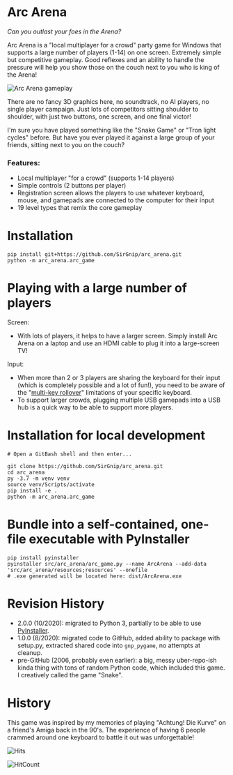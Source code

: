 # Arc Arena

*Can you outlast your foes in the Arena?*

Arc Arena is a "local multiplayer for a crowd" party game for Windows that supports a large number
of players (1-14) on one screen. Extremely simple but competitive gameplay. Good reflexes and an
ability to handle the pressure will help you show those on the couch next to you who is king of
the Arena!

![Arc Arena gameplay](https://sirgnip.github.io/repo/arc_arena/arc_arena_gameplay_15fps_40pct.gif)

There are no fancy 3D graphics here, no soundtrack, no AI players, no single player campaign. Just
lots of competitors sitting shoulder to shoulder, with just two buttons, one screen, and one final
victor!

I'm sure you have played something like the "Snake Game" or "Tron light cycles" before. But have
you ever played it against a large group of your friends, sitting next to you on the couch?

### Features:

- Local multiplayer "for a crowd" (supports 1-14 players)
- Simple controls (2 buttons per player)
- Registration screen allows the players to use whatever keyboard, mouse, and gamepads are connected to the computer for their input
- 19 level types that remix the core gameplay

# Installation

    pip install git+https://github.com/SirGnip/arc_arena.git
    python -m arc_arena.arc_game

# Playing with a large number of players

Screen:

- With lots of players, it helps to have a larger screen. Simply install Arc Arena on a laptop and use an HDMI cable to plug it into a large-screen TV!

Input:

- When more than 2 or 3 players are sharing the keyboard for their input (which is completely possible and a lot of fun!), you need to be aware of the "[multi-key rollover](https://en.wikipedia.org/wiki/Rollover_(key)#Multi-key_rollover)" limitations of your specific keyboard.
- To support larger crowds, plugging multiple USB gamepads into a USB hub is a quick way to be able to support more players.

# Installation for local development

    # Open a GitBash shell and then enter...
    
    git clone https://github.com/SirGnip/arc_arena.git
    cd arc_arena
    py -3.7 -m venv venv
    source venv/Scripts/activate
    pip install -e .
    python -m arc_arena.arc_game


# Bundle into a self-contained, one-file executable with PyInstaller

    pip install pyinstaller
    pyinstaller src/arc_arena/arc_game.py --name ArcArena --add-data 'src/arc_arena/resources;resources' --onefile
    # .exe generated will be located here: dist/ArcArena.exe

# Revision History

- 2.0.0 (10/2020): migrated to Python 3, partially to be able to use [PyInstaller](https://www.pyinstaller.org/).
- 1.0.0 (8/2020): migrated code to GitHub, added ability to package with setup.py, extracted shared code into `gnp_pygame`, no attempts at cleanup.
- pre-GitHub (2006, probably even earlier): a big, messy uber-repo-ish kinda thing with tons of random Python code, which included this game. I creatively called the game "Snake".

# History

This game was inspired by my memories of playing "Achtung! Die Kurve" on a friend's Amiga back in the 90's. The experience of having 6 people crammed around one keyboard to battle it out was unforgettable!

![Hits](https://hitcounter.pythonanywhere.com/count/tag.svg?url=https%3A%2F%2Fgithub.com%2FSirGnip%2Farc_arena)

![HitCount](http://hits.dwyl.com/SirGnip/arc_arena.svg)
